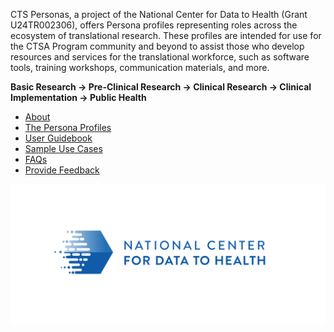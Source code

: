 CTS Personas, a project of the National Center for Data to Health (Grant U24TR002306), offers Persona profiles representing roles across the ecosystem of translational research. These profiles are intended for use for the CTSA Program community and beyond to assist those who develop resources and services for the translational workforce, such as software tools, training workshops, communication materials, and more.

**Basic Research → Pre-Clinical Research → Clinical Research → Clinical Implementation → Public Health**

* [About](pages/about.md)
* [The Persona Profiles](pages/profiles/index.md)
* [User Guidebook](pages/user_guidebook.md)
* [Sample Use Cases](pages/use_cases/index.md)
* [FAQs](pages/faqs.md)
* [Provide Feedback](pages/provide_feedback.md)


![](./images/CD2H_color_logo.png)
